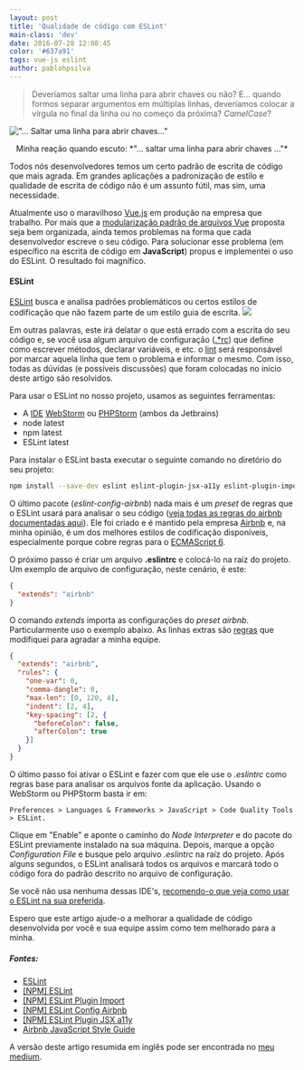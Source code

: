 ```yaml
---
layout: post
title: 'Qualidade de código com ESLint'
main-class: 'dev'
date: 2016-07-28 12:08:45 
color: '#637a91'
tags: vue-js eslint
author: pablohpsilva
---
```


> Deveríamos saltar uma linha para abrir chaves ou não? E... quando formos separar argumentos em múltiplas linhas, deveríamos colocar a vírgula no final da linha ou no começo da próxima? *CamelCase*?

!["... Saltar uma linha para abrir chaves..."](/content/images/2016/07/brackets.gif)
<center>
Minha reação quando escuto: *"... saltar uma linha para abrir chaves ..."*
</center>

Todos nós desenvolvedores temos um certo padrão de escrita de código que mais agrada. Em grandes aplicações a padronização de estilo e qualidade de escrita de código não é um assunto fútil, mas sim, uma necessidade.

Atualmente uso o maravilhoso [Vue.js](http://vuejs.org/) em produção na empresa que trabalho. Por mais que a [modularização padrão de arquivos Vue](http://vuejs.org/guide/application.html#Single-File-Components) proposta seja bem organizada, ainda temos problemas na forma que cada desenvolvedor escreve o seu código. Para solucionar esse problema (em específico na escrita de código em **JavaScript**) propus e implementei o uso do ESLint. O resultado foi magnífico.

#### ESLint
[ESLint](http://eslint.org/docs/about/) busca e analisa padrões problemáticos ou certos estilos de codificação que não fazem parte de um estilo guia de escrita.
![](/content/images/2016/07/que-.gif)

Em outras palavras, este irá delatar o que está errado com a escrita do seu código e, se você usa algum arquivo de configuração ([.*rc](https://en.wikipedia.org/wiki/Configuration_file#UNIX.2FLinux)) que define como escrever métodos, declarar variáveis, e etc. o [lint](https://en.wikipedia.org/wiki/Lint_(software)) será responsável por marcar aquela linha que tem o problema e informar o mesmo. Com isso, todas as dúvidas (e possíveis discussões) que foram colocadas no início deste artigo são resolvidos. 

Para usar o ESLint no nosso projeto, usamos as seguintes ferramentas:

* A [IDE](https://en.wikipedia.org/wiki/Integrated_development_environment) [WebStorm](https://www.jetbrains.com/webstorm/) ou [PHPStorm](https://www.jetbrains.com/phpstorm/) (ambos da Jetbrains)
* node latest
* npm latest
* ESLint latest

Para instalar o ESLint basta executar o seguinte comando no diretório do seu projeto:
```bash
npm install --save-dev eslint eslint-plugin-jsx-a11y eslint-plugin-import eslint-plugin-react eslint-config-airbnb
```

O último pacote (*eslint-config-airbnb*) nada mais é um *preset* de regras que o ESLint usará para analisar o seu código ([veja todas as regras do airbnb documentadas aqui](https://github.com/airbnb/javascript)). Ele foi criado e é mantido pela empresa [Airbnb](https://www.airbnb.com) e, na minha opinião, é um dos melhores estilos de codificação disponíveis, especialmente porque cobre regras para o [ECMAScript 6](https://www.smashingmagazine.com/2015/10/es6-whats-new-next-version-javascript/).

O próximo passo é criar um arquivo **.eslintrc** e colocá-lo na raíz do projeto. Um exemplo de arquivo de configuração, neste cenário, é este:

```json
{
  "extends": "airbnb"
}
```

O comando *extends* importa as configurações do *preset airbnb*. Particularmente uso o exemplo abaixo. As linhas extras são [regras](http://eslint.org/docs/rules/) que modifiquei para agradar a minha equipe. 

```json
{
  "extends": "airbnb",
  "rules": {
    "one-var": 0,
    "comma-dangle": 0,
    "max-len": [0, 120, 4],
    "indent": [2, 4],
    "key-spacing": [2, {
      "beforeColon": false,
      "afterColon": true
    }]
  }
}
```

O último passo foi ativar o ESLint e fazer com que ele use o *.eslintrc* como regras base para analisar os arquivos fonte da aplicação. Usando o WebStorm ou PHPStorm basta ir em:

```
Preferences > Languages & Frameworks > JavaScript > Code Quality Tools > ESLint.
```

Clique em "Enable" e aponte o caminho do *Node Interpreter* e do pacote do ESLint previamente instalado na sua máquina. Depois, marque a opção *Configuration File* e busque pelo arquivo *.eslintrc* na raíz do projeto. Após alguns segundos, o ESLint analisará todos os arquivos e marcará todo o código fora do padrão descrito no arquivo de configuração.

Se você não usa nenhuma dessas IDE's, [recomendo-o que veja como usar o ESLint na sua preferida](http://eslint.org/docs/user-guide/integrations#editors).

Espero que este artigo ajude-o a melhorar a qualidade de código desenvolvida por você e sua equipe assim como tem melhorado para a minha.

##### Fontes:

* [ESLint](http://eslint.org/)
* [[NPM] ESLint](https://www.npmjs.com/package/eslint)
* [[NPM] ESLint Plugin Import](https://www.npmjs.com/package/eslint-plugin-import)
* [[NPM] ESLint Config Airbnb](https://www.npmjs.com/package/eslint-config-airbnb)
* [[NPM] ESLint Plugin JSX a11y](https://www.npmjs.com/package/eslint-plugin-jsx-a11y)
* [Airbnb JavaScript Style Guide](https://github.com/airbnb/javascript)

A versão deste artigo resumida em inglês pode ser encontrada no [meu medium](https://medium.com/tldr-tech/how-to-use-eslint-fbe68662f7b5#.r98jvlsn7).

